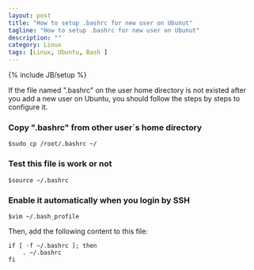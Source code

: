 ```yaml
---
layout: post
title: "How to setup .bashrc for new user on Ubunut"
tagline: "How to setup .bashrc for new user on Ubunut"
description: ""
category: Linux 
tags: [Linux, Ubuntu, Bash ]
---
```

{% include JB/setup %}

If the file named ".bashrc" on the user home directory is not existed after you add a new user on Ubuntu, you should follow the steps by steps to configure it.

### Copy ".bashrc" from other user`s home directory

	$sudo cp /root/.bashrc ~/

### Test this file is work or not

	$source ~/.bashrc

### Enable it automatically when you login by SSH

	$vim ~/.bash_profile

Then, add the following content to this file:

	if [ -f ~/.bashrc ]; then
		. ~/.bashrc
	fi
	


